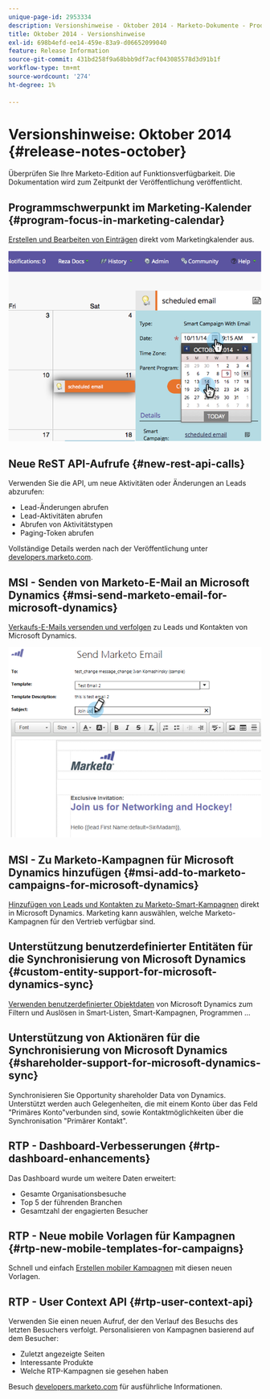 ```yaml
---
unique-page-id: 2953334
description: Versionshinweise - Oktober 2014 - Marketo-Dokumente - Produktdokumentation
title: Oktober 2014 - Versionshinweise
exl-id: 698b4efd-ee14-459e-83a9-d06652099040
feature: Release Information
source-git-commit: 431bd258f9a68bbb9df7acf043085578d3d91b1f
workflow-type: tm+mt
source-wordcount: '274'
ht-degree: 1%

---
```


# Versionshinweise: Oktober 2014 {#release-notes-october}

Überprüfen Sie Ihre Marketo-Edition auf Funktionsverfügbarkeit. Die Dokumentation wird zum Zeitpunkt der Veröffentlichung veröffentlicht.

## Programmschwerpunkt im Marketing-Kalender {#program-focus-in-marketing-calendar}

[Erstellen und Bearbeiten von Einträgen](/help/marketo/product-docs/core-marketo-concepts/marketing-calendar/understanding-the-calendar/understand-enable-program-focus.md) direkt vom Marketingkalender aus.

![](assets/image2014-10-20-11-3a48-3a51.png)

## Neue ReST API-Aufrufe {#new-rest-api-calls}

Verwenden Sie die API, um neue Aktivitäten oder Änderungen an Leads abzurufen:

* Lead-Änderungen abrufen
* Lead-Aktivitäten abrufen
* Abrufen von Aktivitätstypen
* Paging-Token abrufen

Vollständige Details werden nach der Veröffentlichung unter [developers.marketo.com](https://developers.marketo.com/documentation/rest/).

## MSI - Senden von Marketo-E-Mail an Microsoft Dynamics {#msi-send-marketo-email-for-microsoft-dynamics}

[Verkaufs-E-Mails versenden und verfolgen](/help/marketo/product-docs/marketo-sales-insight/msi-for-microsoft-dynamics/setting-up-and-using/send-a-marketo-sales-email-from-microsoft-dynamics.md) zu Leads und Kontakten von Microsoft Dynamics.

![](assets/image2014-10-20-11-3a49-3a25.png)

## MSI - Zu Marketo-Kampagnen für Microsoft Dynamics hinzufügen {#msi-add-to-marketo-campaigns-for-microsoft-dynamics}

[Hinzufügen von Leads und Kontakten zu Marketo-Smart-Kampagnen](/help/marketo/product-docs/marketo-sales-insight/msi-for-microsoft-dynamics/setting-up-and-using/add-a-lead-contact-to-a-marketo-campaign-from-microsoft-dynamics.md) direkt in Microsoft Dynamics. Marketing kann auswählen, welche Marketo-Kampagnen für den Vertrieb verfügbar sind.

## Unterstützung benutzerdefinierter Entitäten für die Synchronisierung von Microsoft Dynamics {#custom-entity-support-for-microsoft-dynamics-sync}

[Verwenden benutzerdefinierter Objektdaten](/help/marketo/product-docs/crm-sync/microsoft-dynamics-sync/microsoft-dynamics-sync-details/enable-sync-for-a-custom-entity.md) von Microsoft Dynamics zum Filtern und Auslösen in Smart-Listen, Smart-Kampagnen, Programmen ...

## Unterstützung von Aktionären für die Synchronisierung von Microsoft Dynamics {#shareholder-support-for-microsoft-dynamics-sync}

Synchronisieren Sie Opportunity shareholder Data von Dynamics. Unterstützt werden auch Gelegenheiten, die mit einem Konto über das Feld &quot;Primäres Konto&quot;verbunden sind, sowie Kontaktmöglichkeiten über die Synchronisation &quot;Primärer Kontakt&quot;.

## RTP - Dashboard-Verbesserungen {#rtp-dashboard-enhancements}

Das Dashboard wurde um weitere Daten erweitert:

* Gesamte Organisationsbesuche
* Top 5 der führenden Branchen
* Gesamtzahl der engagierten Besucher

## RTP - Neue mobile Vorlagen für Kampagnen {#rtp-new-mobile-templates-for-campaigns}

Schnell und einfach [Erstellen mobiler Kampagnen](/help/marketo/product-docs/web-personalization/using-templates/using-templates-to-create-web-campaigns.md) mit diesen neuen Vorlagen.

## RTP - User Context API {#rtp-user-context-api}

Verwenden Sie einen neuen Aufruf, der den Verlauf des Besuchs des letzten Besuchers verfolgt. Personalisieren von Kampagnen basierend auf dem Besucher:

* Zuletzt angezeigte Seiten
* Interessante Produkte
* Welche RTP-Kampagnen sie gesehen haben

Besuch [developers.marketo.com](https://developers.marketo.com/documentation/websites/rtp-js-api/) für ausführliche Informationen.
